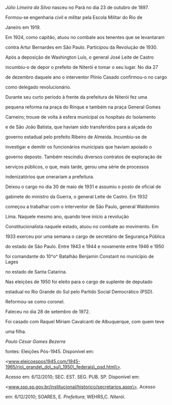 

*Júlio Limeira da Silva* nasceu no Pará no dia 23 de outubro de 1897.



Formou-se engenharia civil e militar pela Escola Militar do Rio de

Janeiro em 1919.



Em 1924, como capitão, atuou no combate aos tenentes que se levantaram

contra Artur Bernardes em São Paulo. Participou da Revolução de 1930.

Após a deposição de Washington Luís, o general José Leite de Castro

incumbiu-o de depor o prefeito de Niterói e tomar o seu lugar. No dia 27

de dezembro daquele ano o interventor Plínio Casado confirmou-o no cargo

como delegado revolucionário.



Durante seu curto período à frente da prefeitura de Niterói fez uma

pequena reforma na praça do Rinque e também na praça General Gomes

Carneiro; trouxe de volta à esfera municipal os hospitais do Isolamento

e de São João Batista, que haviam sido transferidos para a alçada do

governo estadual pelo prefeito Ribeiro de Almeida. Incumbiu-se de

investigar e demitir os funcionários municipais que haviam apoiado o

governo deposto. Também rescindiu diversos contratos de exploração de

serviços públicos, o que, mais tarde, gerou uma série de processos

indenizatórios que onerariam a prefeitura.



Deixou o cargo no dia 30 de maio de 1931 e assumiu o posto de oficial de

gabinete do ministro da Guerra, o general Leite de Castro. Em 1932

começou a trabalhar com o interventor de São Paulo, general Waldomiro

Lima. Naquele mesmo ano, quando teve início a revolução

Constitucionalista naquele estado, atuou no combate ao movimento. Em

1933 exerceu por uma semana o cargo de secretário de Segurança Pública

do estado de São Paulo. Entre 1943 e 1944 e novamente entre 1946 e 1950

foi comandante do 10^o^ Batalhão Benjamin Constant no município de Lages

no estado de Santa Catarina.



Nas eleições de 1950 foi eleito para o cargo de suplente de deputado

estadual no Rio Grande do Sul pelo Partido Social Democrático (PSD).



Reformou-se como coronel.



Faleceu no dia 28 de setembro de 1972.



Foi casado com Raquel Míriam Cavalcanti de Albuquerque, com quem teve

uma filha.



*Paulo César Gomes Bezerra*



fontes: Eleições Pós-1945. Disponível em:

\<www.eleicoespos1945.com/1945-1965/rio\_grande\_do\_sul\_1950\_federais\_psd.html\>.

Acesso em: 6/12/2010; SEC. EST. SEG. PUB. SP. Disponível em:

\<www.ssp.sp.gov.br/institucional/historico/secretarios.aspx\>. Acesso

em: 6/12/2010; SOARES, E. *Prefeitura*; WEHRS,C. *Niterói*.

